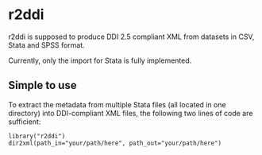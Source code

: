 r2ddi
=====

r2ddi is supposed to produce DDI 2.5 compliant XML from datasets in CSV,
Stata and SPSS format.

Currently, only the import for Stata is fully implemented.

Simple to use
-------------

To extract the metadata from multiple Stata files (all located in one
directory) into DDI-compliant XML files, the following two lines of
code are sufficient:

    library("r2ddi")
    dir2xml(path_in="your/path/here", path_out="your/path/here")
